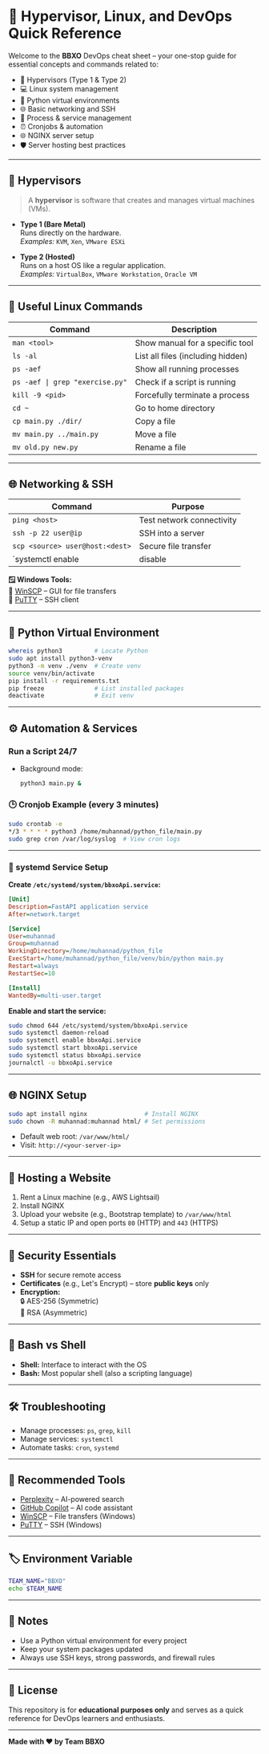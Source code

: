 
# 🚀 Hypervisor, Linux, and DevOps Quick Reference

Welcome to the **BBXO** DevOps cheat sheet – your one-stop guide for essential concepts and commands related to:

- 🧠 Hypervisors (Type 1 & Type 2)
- 💻 Linux system management
- 🐍 Python virtual environments
- 🌐 Basic networking and SSH
- 🔧 Process & service management
- ⏰ Cronjobs & automation
- 🌐 NGINX server setup
- 🛡️ Server hosting best practices

---

## 🧱 Hypervisors

> A **hypervisor** is software that creates and manages virtual machines (VMs).

- **Type 1 (Bare Metal)**  
  Runs directly on the hardware.  
  _Examples:_ `KVM`, `Xen`, `VMware ESXi`

- **Type 2 (Hosted)**  
  Runs on a host OS like a regular application.  
  _Examples:_ `VirtualBox`, `VMware Workstation`, `Oracle VM`

---

## 🐧 Useful Linux Commands

| Command | Description |
|--------|-------------|
| `man <tool>` | Show manual for a specific tool |
| `ls -al` | List all files (including hidden) |
| `ps -aef` | Show all running processes |
| `ps -aef \| grep "exercise.py"` | Check if a script is running |
| `kill -9 <pid>` | Forcefully terminate a process |
| `cd ~` | Go to home directory |
| `cp main.py ./dir/` | Copy a file |
| `mv main.py ../main.py` | Move a file |
| `mv old.py new.py` | Rename a file |

---

## 🌐 Networking & SSH

| Command | Purpose |
|--------|--------|
| `ping <host>` | Test network connectivity |
| `ssh -p 22 user@ip` | SSH into a server |
| `scp <source> user@host:<dest>` | Secure file transfer |
| `systemctl enable|disable|restart|status ssh` | Manage SSH service |

**🪟 Windows Tools:**  
🔸 [WinSCP](https://winscp.net/) – GUI for file transfers  
🔸 [PuTTY](https://www.putty.org/) – SSH client

---

## 🐍 Python Virtual Environment

```bash
whereis python3         # Locate Python
sudo apt install python3-venv
python3 -m venv ./venv  # Create venv
source venv/bin/activate
pip install -r requirements.txt
pip freeze              # List installed packages
deactivate              # Exit venv
```

---

## ⚙️ Automation & Services

### Run a Script 24/7

- Background mode:  
  ```bash
  python3 main.py &
  ```

### 🕒 Cronjob Example (every 3 minutes)

```bash
sudo crontab -e
*/3 * * * * python3 /home/muhannad/python_file/main.py
sudo grep cron /var/log/syslog  # View cron logs
```

---

### 🔄 systemd Service Setup

**Create `/etc/systemd/system/bbxoApi.service`:**

```ini
[Unit]
Description=FastAPI application service
After=network.target

[Service]
User=muhannad
Group=muhannad
WorkingDirectory=/home/muhannad/python_file
ExecStart=/home/muhannad/python_file/venv/bin/python main.py
Restart=always
RestartSec=10

[Install]
WantedBy=multi-user.target
```

**Enable and start the service:**

```bash
sudo chmod 644 /etc/systemd/system/bbxoApi.service
sudo systemctl daemon-reload
sudo systemctl enable bbxoApi.service
sudo systemctl start bbxoApi.service
sudo systemctl status bbxoApi.service
journalctl -u bbxoApi.service
```

---

## 🌐 NGINX Setup

```bash
sudo apt install nginx                # Install NGINX
sudo chown -R muhannad:muhannad html/ # Set permissions
```

- Default web root: `/var/www/html/`
- Visit: `http://<your-server-ip>`

---

## 🧳 Hosting a Website

1. Rent a Linux machine (e.g., AWS Lightsail)
2. Install NGINX
3. Upload your website (e.g., Bootstrap template) to `/var/www/html`
4. Setup a static IP and open ports `80` (HTTP) and `443` (HTTPS)

---

## 🔐 Security Essentials

- **SSH** for secure remote access
- **Certificates** (e.g., Let's Encrypt) – store **public keys** only
- **Encryption:**  
  🔒 AES-256 (Symmetric)  
  🔐 RSA (Asymmetric)

---

## 🐚 Bash vs Shell

- **Shell:** Interface to interact with the OS
- **Bash:** Most popular shell (also a scripting language)

---

## 🛠️ Troubleshooting

- Manage processes: `ps`, `grep`, `kill`
- Manage services: `systemctl`
- Automate tasks: `cron`, `systemd`

---

## 🧰 Recommended Tools

- [Perplexity](https://www.perplexity.ai/) – AI-powered search
- [GitHub Copilot](https://github.com/features/copilot) – AI code assistant
- [WinSCP](https://winscp.net/) – File transfers (Windows)
- [PuTTY](https://www.putty.org/) – SSH (Windows)

---

## 🏷️ Environment Variable

```bash
TEAM_NAME="BBXO"
echo $TEAM_NAME
```

---

## 📌 Notes

- Use a Python virtual environment for every project
- Keep your system packages updated
- Always use SSH keys, strong passwords, and firewall rules

---

## 📄 License

This repository is for **educational purposes only** and serves as a quick reference for DevOps learners and enthusiasts.

---

**Made with ❤️ by Team BBXO**
